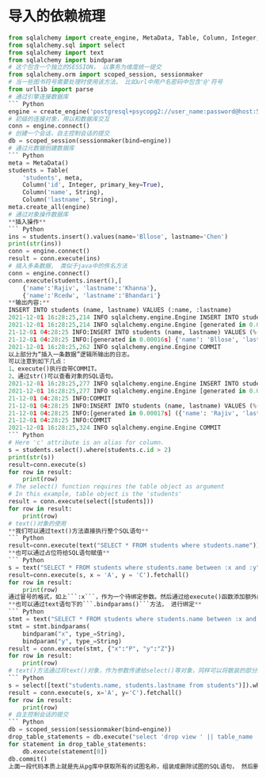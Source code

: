 # 导入的依赖梳理
``` Python
from sqlalchemy import create_engine, MetaData, Table, Column, Integer, String
from sqlalchemy.sql import select
from sqlalchemy import text
from sqlalchemy import bindparam
# 这个包含一个独立的SESSION， 以事务为维度统一提交
from sqlalchemy.orm import scoped_session, sessionmaker
# 当一些图书符号需要处理时使用该方法。 比如url中用户名密码中包含'@'符号
from urllib import parse
# 通过引擎连接数据库
``` Python
engine = create_engine('postgresql+psycopg2://user_name:password@host:5432/database', echo = True)
# 初级的连接对象，用以和数据库交互
conn = engine.connect()
# 创建一个会话，自主控制会话的提交
db = scoped_session(sessionmaker(bind=engine))
# 通过元数据创建数据库
``` Python
meta = MetaData()
students = Table(
    'students', meta,
    Column('id', Integer, primary_key=True),
    Column('name', String),
    Column('lastname', String),
meta.create_all(engine)
# 通过对象操作数据库
**插入操作**   
``` Python
ins = students.insert().values(name='Bllose', lastname='Chen')
print(str(ins))
conn = engine.connect()
result = conn.execute(ins)
# 插入多条数据， 类似于java中的佚名方法
conn = engine.connect()
conn.execute(students.insert(),[
    {'name':'Rajiv', 'lastname':'Khanna'},
    {'name':'Rcedw', 'lastname':'Bhandari'}
**输出内容:**  
INSERT INTO students (name, lastname) VALUES (:name, :lastname)
2021-12-01 16:28:25,214 INFO sqlalchemy.engine.Engine INSERT INTO students (name, lastname) VALUES (%(name)s, %(lastname)s) RETURNING students.id
2021-12-01 16:28:25,214 INFO sqlalchemy.engine.Engine [generated in 0.00016s] {'name': 'Bllose', 'lastname': 'Chen'}
21-12-01 04:28:25 INFO:INSERT INTO students (name, lastname) VALUES (%(name)s, %(lastname)s) RETURNING students.id
21-12-01 04:28:25 INFO:[generated in 0.00016s] {'name': 'Bllose', 'lastname': 'Chen'}
2021-12-01 16:28:25,262 INFO sqlalchemy.engine.Engine COMMIT
以上部分为“插入一条数据”逻辑所输出的日志。
可以注意到如下几点：
1、execute()执行自带COMMIT。
2、通过str()可以查看对象的SQL语句。
2021-12-01 16:28:25,277 INFO sqlalchemy.engine.Engine INSERT INTO students (name, lastname) VALUES (%(name)s, %(lastname)s)
2021-12-01 16:28:25,277 INFO sqlalchemy.engine.Engine [generated in 0.00017s] ({'name': 'Rajiv', 'lastname': 'Khanna'}, {'name': 'Rcedw', 'lastname': 'Bhandari'})
21-12-01 04:28:25 INFO:COMMIT
21-12-01 04:28:25 INFO:INSERT INTO students (name, lastname) VALUES (%(name)s, %(lastname)s)
21-12-01 04:28:25 INFO:[generated in 0.00017s] ({'name': 'Rajiv', 'lastname': 'Khanna'}, {'name': 'Rcedw', 'lastname': 'Bhandari'})
21-12-01 04:28:25 INFO:COMMIT
2021-12-01 16:28:25,324 INFO sqlalchemy.engine.Engine COMMIT
``` Python
# Here 'c' attribute is an alias for column.
s = students.select().where(students.c.id > 2)
print(str(s))
result=conn.execute(s)
for row in result:
    print(row)
# The select() function requires the table object as argument
# In this example, table object is the 'students'
result = conn.execute(select([students]))
for row in result:
    print(row)
# text()对象的使用  
**我们可以通过text()方法直接执行整个SQL语句**  
``` Python
result=conn.execute(text("SELECT * FROM students where students.name")).fetchall()
**也可以通过占位符给SQL语句赋值**  
``` Python
s = text("SELECT * FROM students where students.name between :x and :y")
result=conn.execute(s, x = 'A', y = 'C').fetchall()
for row in result:
    print(row)
通过冒号的格式，如上```:x```，作为一个待绑定参数。然后通过给execute()函数添加额外的参数，给“待绑定参数”赋值。  
**也可以通过text语句下的```.bindparams()```方法， 进行绑定**  
``` Python
stmt = text("SELECT * FROM students where students.name between :x and :y")
stmt = stmt.bindparams(
    bindparam("x", type_=String),
    bindparam("y", type_=String)
result = conn.execute(stmt, {"x":"P", "y":"Z"})
for row in result:
    print(row)
# text()方法通过将text()对象，作为参数传递给select()等对象，同样可以将散装的部分SQL语句，拼装成一个整体  
``` Python
s = select([text("students.name, students.lastname from students")]).where(text("students.lastname between :x and :y"))
result = conn.execute(s, x='A', y='C').fetchall()
for row in result:
    print(row)
# 自主控制会话的提交  
``` Python
db = scoped_session(sessionmaker(bind=engine))
drop_table_statements = db.execute("select 'drop view ' || table_name || ';' from information_schema.tables where table_schema ~ 'schema_name' and table_type = 'VIEW'").fetchall()
for statement in drop_table_statements:
    db.execute(statement[0])
db.commit()    
上面一段代码本质上就是先从pg库中获取所有的试图名称，组装成删除试图的SQL语句， 然后删除所有试图， 最后提交。

